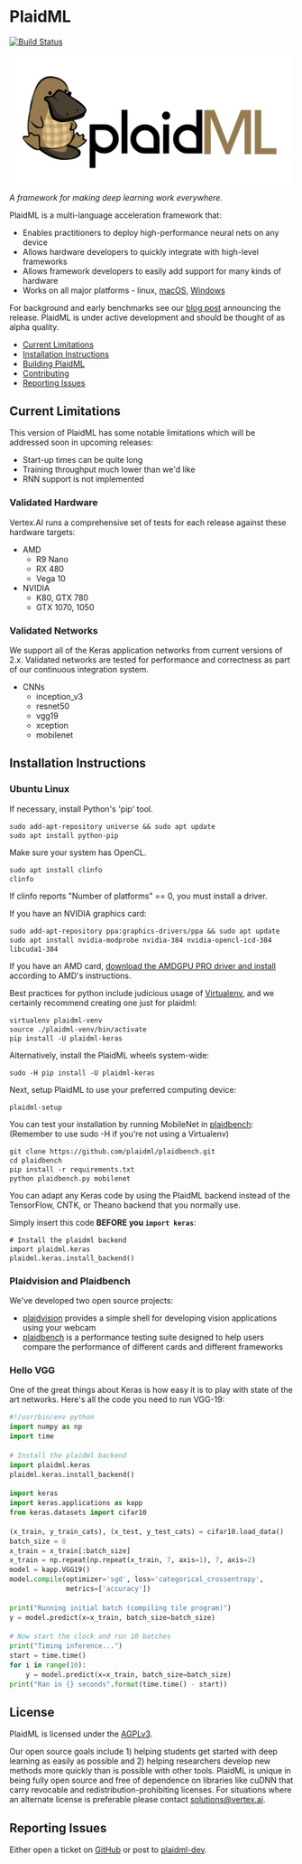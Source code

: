 # PlaidML
[![Build Status](https://travis-ci.org/plaidml/plaidml.svg?branch=master)]()

![The PlaidML Platypus](resources/plaid-final.png)
*A framework for making deep learning work everywhere.*

PlaidML is a multi-language acceleration framework that: 
  
  * Enables practitioners to deploy high-performance neural nets on any device
  * Allows hardware developers to quickly integrate with high-level frameworks
  * Allows framework developers to easily add support for many kinds of hardware
  * Works on all major platforms - linux, [macOS](http://vertex.ai/blog/plaidml-mac-preview), [Windows](http://vertex.ai/blog/deep-learning-for-everyone-plaidml-for-windows)

For background and early benchmarks see our [blog post](http://vertex.ai/blog/announcing-plaidml) announcing the release. PlaidML is under active development and should be thought of as alpha quality.

- [Current Limitations](#current-limitations)
- [Installation Instructions](#installation-instructions)
- [Building PlaidML](BUILDING.md)
- [Contributing](CONTRIBUTING.md)
- [Reporting Issues](#reporting-issues)

## Current Limitations

This version of PlaidML has some notable limitations which will be addressed soon in upcoming releases:

  * Start-up times can be quite long
  * Training throughput much lower than we'd like
  * RNN support is not implemented

### Validated Hardware

Vertex.AI runs a comprehensive set of tests for each release against these hardware targets:
  * AMD
    * R9 Nano
    * RX 480
    * Vega 10
  * NVIDIA
    * K80, GTX 780
    * GTX 1070, 1050

### Validated Networks
We support all of the Keras application networks from current versions of 2.x. Validated networks are tested for performance and 
correctness as part of our continuous integration system.

 * CNNs
   * inception_v3
   * resnet50
   * vgg19
   * xception
   * mobilenet

## Installation Instructions

### Ubuntu Linux
If necessary, install Python's 'pip' tool.
```
sudo add-apt-repository universe && sudo apt update
sudo apt install python-pip
```
Make sure your system has OpenCL.
```
sudo apt install clinfo
clinfo
```
If clinfo reports "Number of platforms" == 0, you must install a driver.

If you have an NVIDIA graphics card:
```
sudo add-apt-repository ppa:graphics-drivers/ppa && sudo apt update
sudo apt install nvidia-modprobe nvidia-384 nvidia-opencl-icd-384 libcuda1-384
```
If you have an AMD card, [download the AMDGPU PRO driver and install](http://support.amd.com/en-us/kb-articles/Pages/AMDGPU-PRO-Driver-for-Linux-Release-Notes.aspx) according to AMD's instructions.

Best practices for python include judicious usage of [Virtualenv](https://virtualenv.pypa.io/en/stable/), and we certainly recommend creating one just for plaidml:
```
virtualenv plaidml-venv
source ./plaidml-venv/bin/activate
pip install -U plaidml-keras
```

Alternatively, install the PlaidML wheels system-wide:
```
sudo -H pip install -U plaidml-keras
```

Next, setup PlaidML to use your preferred computing device:
```
plaidml-setup
```

You can test your installation by running MobileNet in [plaidbench](https://github.com/plaidml/plaidbench):
(Remember to use sudo -H if you're not using a Virtualenv)
```
git clone https://github.com/plaidml/plaidbench.git
cd plaidbench
pip install -r requirements.txt
python plaidbench.py mobilenet
```

You can adapt any Keras code by using the PlaidML backend instead of the TensorFlow, CNTK, or Theano backend that you 
normally use.

Simply insert this code **BEFORE you `import keras`**:
```
# Install the plaidml backend
import plaidml.keras
plaidml.keras.install_backend()
```

### Plaidvision and Plaidbench

We've developed two open source projects: 

  * [plaidvision](https://github.com/plaidml/plaidvision) provides a simple shell for developing vision applications using your webcam
  * [plaidbench](https://github.com/plaidml/plaidbench) is a performance testing suite designed to help users compare the performance
  of different cards and different frameworks
  

### Hello VGG
One of the great things about Keras is how easy it is to play with state of the art networks. Here's all the code you
need to run VGG-19:
```python
#!/usr/bin/env python
import numpy as np
import time

# Install the plaidml backend
import plaidml.keras
plaidml.keras.install_backend()

import keras
import keras.applications as kapp
from keras.datasets import cifar10

(x_train, y_train_cats), (x_test, y_test_cats) = cifar10.load_data()
batch_size = 8
x_train = x_train[:batch_size]
x_train = np.repeat(np.repeat(x_train, 7, axis=1), 7, axis=2)
model = kapp.VGG19()
model.compile(optimizer='sgd', loss='categorical_crossentropy',
              metrics=['accuracy'])

print("Running initial batch (compiling tile program)")
y = model.predict(x=x_train, batch_size=batch_size)

# Now start the clock and run 10 batches
print("Timing inference...")
start = time.time()
for i in range(10):
    y = model.predict(x=x_train, batch_size=batch_size)
print("Ran in {} seconds".format(time.time() - start))

```

## License

PlaidML is licensed under the [AGPLv3](https://www.gnu.org/licenses/agpl-3.0.txt). 

Our open source goals include 1) helping students get started with deep learning as easily as possible and 2) helping researchers develop new methods more quickly than is possible with other tools. PlaidML is unique in being fully open source and free of dependence on libraries like cuDNN that carry revocable and redistribution-prohibiting licenses. For situations where an alternate license is preferable please contact [solutions@vertex.ai](mailto:solutions@vertex.ai).

## Reporting Issues
Either open a ticket on [GitHub](https://github.com/plaidml/plaidml/issues) or post to [plaidml-dev](https://groups.google.com/forum/#!forum/plaidml-dev).
